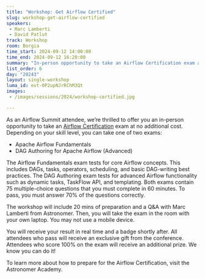 ```yaml
---
title: "Workshop: Get Airflow Certified"
slug: workshop-get-airflow-certified
speakers:
 - Marc Lamberti
 - David Patlut
track: Workshop
room: Borgia
time_start: 2024-09-12 14:00:00
time_end: 2024-09-12 16:20:00
summary: "In-person opportunity to take an Airflow Certification exam at no additional cost. The workshop will include 20 mins of preparation and a Q&A with Marc Lamberti from Astronomer."
list_order: 6
day: "20243"
layout: single-workshop
luma_id: evt-0P2upNJrRChM3Qt
images:
 - /images/sessions/2024/workshop-certified.jpg 

---
```


As an Airflow Summit attendee, we’re thrilled to offer you an in-person opportunity to take an [Airflow Certification](https://www.astronomer.io/certification/) exam at no additional cost. Depending on your skill level, you can take one of two exams:
 - Apache Airflow Fundamentals
 - DAG Authoring for Apache Airflow (Advanced)

The Airflow Fundamentals exam tests for core Airflow concepts. This includes DAGs, tasks, operators, scheduling, and basic DAG-writing best practices. The DAG Authoring exam tests for advanced Airflow functionality such as dynamic tasks, TaskFlow API, and templating. Both exams contain 75 multiple-choice questions that you must complete in 60 minutes. To pass, you must answer 70% of the questions correctly.

The workshop will include 20 mins of preparation and a Q&A with Marc Lamberti from Astronomer. Then, you will take the exam in the room with your own laptop. You may not use a mobile device.

You will receive your result in real time and a badge shortly after. All attendees who pass will receive an exclusive gift from the conference. Attendees who score 100% on the exam will receive an additional prize. We know you can do it!

To learn more about how to prepare for the Airflow Certification, visit the Astronomer Academy.